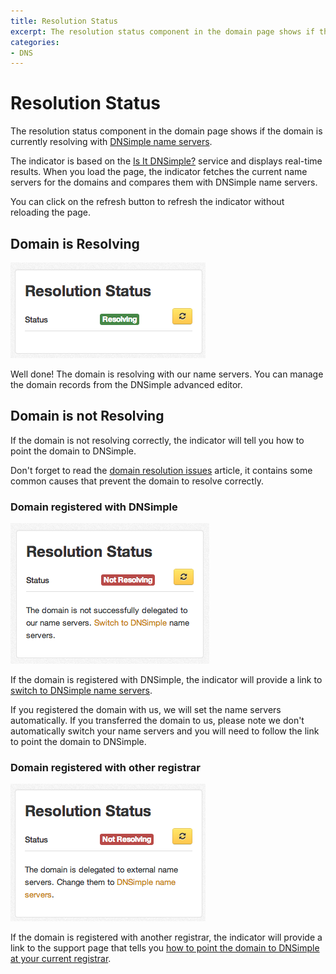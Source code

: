 ```yaml
---
title: Resolution Status
excerpt: The resolution status component in the domain page shows if the domain is currently resolving with DNSimple.
categories:
- DNS
---
```


# Resolution Status

The resolution status component in the domain page shows if the domain is currently resolving with [DNSimple name servers](/articles/dnsimple-nameservers).

The indicator is based on the [Is It DNSimple?](http://isitdnsimple.com/) service and displays real-time results. When you load the page, the indicator fetches the current name servers for the domains and compares them with DNSimple name servers.

You can click on the refresh button to refresh the indicator without reloading the page.

## Domain is Resolving

![Domain is resolving](/files/resolution-status-resolving.png)

Well done! The domain is resolving with our name servers. You can manage the domain records from the DNSimple advanced editor.

## Domain is not Resolving

If the domain is not resolving correctly, the indicator will tell you how to point the domain to DNSimple.

Don't forget to read the [domain resolution issues](/articles/domain-resolution-issues) article, it contains some common causes that prevent the domain to resolve correctly.

### Domain registered with DNSimple

![](/files/resolution-status-notresolving-maintained.png)

If the domain is registered with DNSimple, the indicator will provide a link to [switch to DNSimple name servers](/articles/pointing-domain-to-dnsimple).

If you registered the domain with us, we will set the name servers automatically. If you transferred the domain to us, please note we don't automatically switch your name servers and you will need to follow the link to point the domain to DNSimple.

### Domain registered with other registrar

![](/files/resolution-status-notresolving-notmaintained.png)

If the domain is registered with another registrar, the indicator will provide a link to the support page that tells you [how to point the domain to DNSimple at your current registrar](/articles/delegating-dnsimple-hosted).

